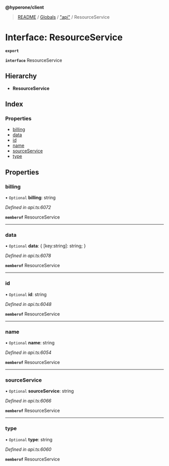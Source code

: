 **@hyperone/client**

> [README](../README.md) / [Globals](../globals.md) / ["api"](../modules/_api_.md) / ResourceService

# Interface: ResourceService

**`export`** 

**`interface`** ResourceService

## Hierarchy

* **ResourceService**

## Index

### Properties

* [billing](_api_.resourceservice.md#billing)
* [data](_api_.resourceservice.md#data)
* [id](_api_.resourceservice.md#id)
* [name](_api_.resourceservice.md#name)
* [sourceService](_api_.resourceservice.md#sourceservice)
* [type](_api_.resourceservice.md#type)

## Properties

### billing

• `Optional` **billing**: string

*Defined in api.ts:6072*

**`memberof`** ResourceService

___

### data

• `Optional` **data**: { [key:string]: string;  }

*Defined in api.ts:6078*

**`memberof`** ResourceService

___

### id

• `Optional` **id**: string

*Defined in api.ts:6048*

**`memberof`** ResourceService

___

### name

• `Optional` **name**: string

*Defined in api.ts:6054*

**`memberof`** ResourceService

___

### sourceService

• `Optional` **sourceService**: string

*Defined in api.ts:6066*

**`memberof`** ResourceService

___

### type

• `Optional` **type**: string

*Defined in api.ts:6060*

**`memberof`** ResourceService
